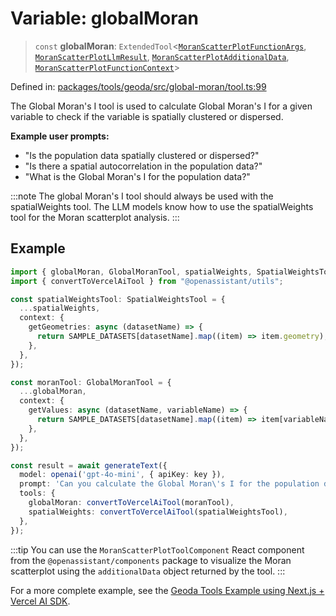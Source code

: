 # Variable: globalMoran

> `const` **globalMoran**: `ExtendedTool`\<[`MoranScatterPlotFunctionArgs`](../type-aliases/MoranScatterPlotFunctionArgs.md), [`MoranScatterPlotLlmResult`](../type-aliases/MoranScatterPlotLlmResult.md), [`MoranScatterPlotAdditionalData`](../type-aliases/MoranScatterPlotAdditionalData.md), [`MoranScatterPlotFunctionContext`](../type-aliases/MoranScatterPlotFunctionContext.md)\>

Defined in: [packages/tools/geoda/src/global-moran/tool.ts:99](https://github.com/GeoDaCenter/openassistant/blob/dc72d81a35cf8e46295657303846fbb4ad891993/packages/tools/geoda/src/global-moran/tool.ts#L99)

The Global Moran's I tool is used to calculate Global Moran's I for a given variable to check if the variable is spatially clustered or dispersed.

**Example user prompts:**
- "Is the population data spatially clustered or dispersed?"
- "Is there a spatial autocorrelation in the population data?"
- "What is the Global Moran's I for the population data?"

:::note
The global Moran's I tool should always be used with the spatialWeights tool. The LLM models know how to use the spatialWeights tool for the Moran scatterplot analysis.
:::

## Example

```typescript
import { globalMoran, GlobalMoranTool, spatialWeights, SpatialWeightsTool } from "@openassistant/geoda";
import { convertToVercelAiTool } from "@openassistant/utils";

const spatialWeightsTool: SpatialWeightsTool = {
  ...spatialWeights,
  context: {
    getGeometries: async (datasetName) => {
      return SAMPLE_DATASETS[datasetName].map((item) => item.geometry);
    },
  },
});

const moranTool: GlobalMoranTool = {
  ...globalMoran,
  context: {
    getValues: async (datasetName, variableName) => {
      return SAMPLE_DATASETS[datasetName].map((item) => item[variableName]);
    },
  },
});

const result = await generateText({
  model: openai('gpt-4o-mini', { apiKey: key }),
  prompt: 'Can you calculate the Global Moran\'s I for the population data?',
  tools: {
    globalMoran: convertToVercelAiTool(moranTool),
    spatialWeights: convertToVercelAiTool(spatialWeightsTool),
  },
});
```

:::tip
You can use the `MoranScatterPlotToolComponent` React component from the `@openassistant/components` package to visualize the Moran scatterplot using
the `additionalData` object returned by the tool.
:::

For a more complete example, see the [Geoda Tools Example using Next.js + Vercel AI SDK](https://github.com/openassistant/openassistant/tree/main/examples/vercel_geoda_example).
